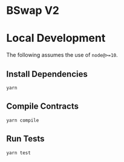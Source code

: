 # BSwap V2

# Local Development

The following assumes the use of `node@>=10`.

## Install Dependencies

`yarn`

## Compile Contracts

`yarn compile`

## Run Tests

`yarn test`
